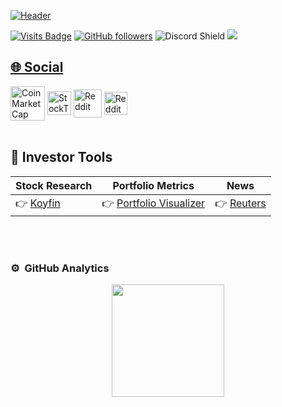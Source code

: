 [![Header](https://pbs.twimg.com/profile_banners/1662106155630354432/1742258469/1500x500 "Header")](https://x.com/DyehuthyTV)

[![Visits Badge](https://badges.pufler.dev/visits/Dyehuthy/Dyehuthy)](https://github.com/Dyehuthy)
[![GitHub followers](https://img.shields.io/github/followers/dyehuthy?style=social)](https://github.com/dyehuthy)
![Discord Shield](https://discordapp.com/api/guilds/1093732819299209228/widget.png?style=shield)
<a href="https://x.com/DyehuthyTV" ><img src="https://img.shields.io/twitter/follow/DyehuthyTV.svg?style=social" />



## 🌐 Social  
<a align="center">
<a href="https://coinmarketcap.com/community/profile/Dyehuthy/"><img align="center" src="https://s3-eu-west-1.amazonaws.com/tpd/logos/5900cd240000ff0005a144b5/0x0.png" alt="CoinMarketCap Profile" width="55px"/></a> 
<a href="https://stocktwits.com/Dyehuthy"><img align="center" src="https://encrypted-tbn0.gstatic.com/images?q=tbn:ANd9GcRRPBg9KVpCTU4VR8tCLAgUY-DcNaE5YVssfg&s" alt="StockTwits Profile" width="38px"/></a>
<a href="https://www.reddit.com/user/DyehuthyTV/"><img align="center" src="https://www.iconpacks.net/icons/2/free-reddit-logo-icon-2436-thumb.png" alt="Reddit" width="45px"/></a>
<a href="https://www.kaggle.com/dyehuthy"><img align="center" src="https://www.kaggle.com/static/images/logos/k-logo-opengraph.png" alt="Reddit" width="37px"/></a>
</a>
<br><br>

## 🔧 Investor Tools 
Stock Research | Portfolio Metrics | News                
-------------- | ----------------- | -------------------- 
👉 [Koyfin](https://www.koyfin.com/get-discount-from-a-friend/?ref_id=0OfxPRjOPTjFAQ7YVva1i) | 👉 [Portfolio Visualizer](https://www.portfoliovisualizer.com/) | 👉 [Reuters](https://www.reuters.com/markets/) |

<br><br>
### ⚙️ &nbsp;GitHub Analytics

<p align="center">
<a href="https://github.com/dyehuthy">
  <img height="180em" src="https://github-readme-stats-eight-theta.vercel.app/api?username=dyehuthy&show_icons=true&theme=merko&include_all_commits=true&count_private=true"/>
</a>
</p>
